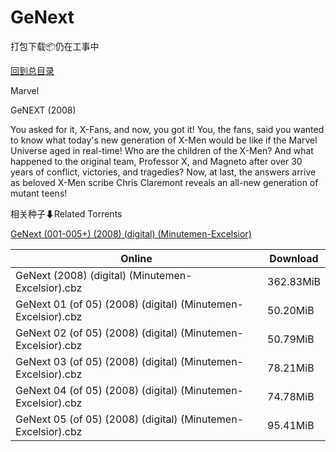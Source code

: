 # GeNext

打包下载📦仍在工事中

[回到总目录](/Catalogs.md)

Marvel

GeNEXT (2008)

You asked for it, X-Fans, and now, you got it! You, the fans, said you wanted to know what today's new generation of X-Men would be like if the Marvel Universe aged in real-time! Who are the children of the X-Men? And what happened to the original team, Professor X, and Magneto after over 30 years of conflict, victories, and tragedies? Now, at last, the answers arrive as beloved X-Men scribe Chris Claremont reveals an all-new generation of mutant teens!





相关种子⬇Related Torrents

[GeNext (001-005+) (2008) (digital) (Minutemen-Excelsior)](https://github.com/alicewish/markdown/blob/master/torrent/GeNext--001-005----2008---digital---Minutemen-Excelsior.md)

Online | Download
--- | ---
GeNext (2008) (digital) (Minutemen-Excelsior).cbz | 362.83MiB
GeNext 01 (of 05) (2008) (digital) (Minutemen-Excelsior).cbz | 50.20MiB
GeNext 02 (of 05) (2008) (digital) (Minutemen-Excelsior).cbz | 50.79MiB
GeNext 03 (of 05) (2008) (digital) (Minutemen-Excelsior).cbz | 78.21MiB
GeNext 04 (of 05) (2008) (digital) (Minutemen-Excelsior).cbz | 74.78MiB
GeNext 05 (of 05) (2008) (digital) (Minutemen-Excelsior).cbz | 95.41MiB